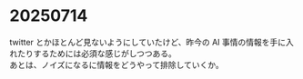 # 20250714

twitter とかほとんど見ないようにしていたけど、昨今の AI 事情の情報を手に入れたりするためには必須な感じがしつつある。<br/>
あとは、ノイズになるに情報をどうやって排除していくか。
